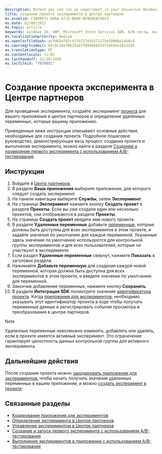 ```yaml
---
Description: Before you can run an experiment in your Universal Windows Platform (UWP) app with A/B testing, you must create a project and define your remote variables in Partner Center.
title: Создание проекта эксперимента в Центре партнеров
ms.assetid: C3809FF1-0A6A-4715-B989-BE9D0E8C9013
ms.date: 02/08/2017
ms.topic: article
keywords: windows 10, UWP, Microsoft Store Services SDK, A/B-тесты, эксперименты
ms.localizationpriority: medium
ms.openlocfilehash: acfd654f02cb7fb727d35271175e59966e2abdc4
ms.sourcegitcommit: b5c9c18e70625ab770946b8243f3465ee1013184
ms.translationtype: MT
ms.contentlocale: ru-RU
ms.lasthandoff: 11/28/2018
ms.locfileid: "7978051"
---
```

# <a name="create-an-experiment-project-in-partner-center"></a>Создание проекта эксперимента в Центре партнеров

Для проведения эксперимента, создайте эксперимент [проекта](run-app-experiments-with-a-b-testing.md#terms) для вашего приложения в центре партнеров и определение удаленных переменных, которые вашему приложению.

Приведенные ниже инструкции описывают основные действия, необходимые для создания проекта. Подробное пошаговое руководство, демонстрирующее весь процесс создания проекта и выполнения эксперимента, можно найти в разделе [Создание и проведение первого эксперимента с использованием A/B-тестирования](create-and-run-your-first-experiment-with-a-b-testing.md).

## <a name="instructions"></a>Инструкции

1. Войдите в [Центр партнеров](https://partner.microsoft.com/dashboard).
2. В разделе **Ваши приложения** выберите приложение, для которого следует создать эксперимент.
3. На панели навигации выберите **Службы**, затем **Эксперимент**.
4. На странице **Эксперимент** нажмите кнопку **Создать проект** в разделе **Проекты**. Если вы уже создали один или несколько проектов, они отображаются в разделе **Проекты**.
5. На странице **Создать проект** введите имя нового проекта.
6. В разделе **Удаленные переменные** добавьте [переменные](run-app-experiments-with-a-b-testing.md#terms), которые должны быть доступны для всех экспериментов в этом проекте, и задайте значения по умолчанию для каждой переменной. Указанные здесь значения по умолчанию используются для контрольной группы экспериментов и для всех пользователей, которые не участвуют в эксперименте.
  1. Если раздел **Удаленные переменные** свернут, нажмите **Показать** в заголовке раздела.
  2. Нажимайте **Добавьте переменную** для создания каждой новой переменной, которая должна быть доступна для всех экспериментов в этом проекте, и введите значение по умолчанию для переменной.
  3. Закончив добавление переменных, нажмите кнопку **Сохранить**.
3. В разделе **Интеграция SDK** посмотрите значение [идентификатора проекта](run-app-experiments-with-a-b-testing.md#terms). Когда [приложения для экспериментов](code-your-experiment-in-your-app.md), необходимо указывать этот идентификатор проекта в коде чтобы получать переменные данные и регистрировать события просмотра и преобразования в центре партнеров.

> [!NOTE]
> Удаленные переменные невозможно изменять, добавлять или удалять, если в проекте имеется активный эксперимент. Это ограничение гарантирует целостность данных контрольной группы для активного эксперимента.


## <a name="next-steps"></a>Дальнейшие действия

После создания проекта можно [закодировать приложение для экспериментов](code-your-experiment-in-your-app.md), чтобы начать получать значения удаленных переменных в вашем приложении, и можно [создать эксперимент в проекте](define-your-experiment-in-the-dev-center-dashboard.md).

## <a name="related-topics"></a>Связанные разделы

* [Кодирование приложения для экспериментов](code-your-experiment-in-your-app.md)
* [Определение эксперимента в Центре партнеров](define-your-experiment-in-the-dev-center-dashboard.md)
* [Управление экспериментом в Центре партнеров](manage-your-experiment.md)
* [Создание и запуск первого эксперимента с использованием A/B-тестирования](create-and-run-your-first-experiment-with-a-b-testing.md)
* [Выполнение экспериментов в приложении с использованием A/B-тестирования](run-app-experiments-with-a-b-testing.md)
